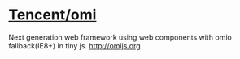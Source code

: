 # [Tencent/omi](https://github.com/Tencent/omi)

Next generation web framework using web components with omio fallback(IE8+) in tiny js. http://omijs.org

